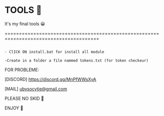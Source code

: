 # TOOLS 🤩
It's my final tools 😀

=======================================================================================

```

- ClICK ON install.bat for install all module

-Create in a folder a file nammed tokens.txt (for token checkeur)

```

FOR PROBLEME:

[DISCORD] https://discord.gg/MnPfWWsXyA

[MAIL] ubysocytie@gmail.com

PLEASE NO SKID 🤬

ENJOY 🥳
